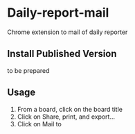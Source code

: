 # Daily-report-mail

Chrome extension to mail of daily reporter

## Install Published Version

to be prepared

## Usage

1. From a board, click on the board title
2. Click on Share, print, and export...
3. Click on Mail to
